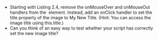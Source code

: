 * Starting with Listing 2.4, remove the onMouseOver and onMouseOut handlers from the <img> element. Instead, add an onClick handler to set the title property of the image to My New Title. (Hint: You can access the image title using this.title.)
* Can you think of an easy way to test whether your script has correctly set the new image title?

